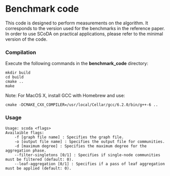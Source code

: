 # Benchmark code

This code is designed to perform measurements on the algorithm.
It corresponds to the version used for the benchmarks in the reference paper.
In order to use SCoDA on practical applications,
please refer to the minimal version of the code.

### Compilation

Execute the following commands in the **benchmark_code** directory:

    mkdir build
    cd build
    cmake ..
    make

Note: For MacOS X, install GCC with Homebrew and use:

    cmake -DCMAKE_CXX_COMPILER=/usr/local/Cellar/gcc/6.2.0/bin/g++-6 ..

### Usage

    Usage: scoda <flags>
    Availaible flags:
        -f [graph file name] : Specifies the graph file.
        -o [output file name] : Specifies the output file for communities.
        -d [maximum degree] : Specifies the maximum degree for the aggregation phase.
        --filter-singletons [0/1] : Specifies if single-node communities must be filtered (default: 0).
        --leaf-aggregation [0/1] : Specifies if a pass of leaf aggregation must be applied (default: 0).
